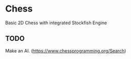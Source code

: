 # Chess
Basic 2D Chess with integrated Stockfish Engine

## TODO
Make an AI. (https://www.chessprogramming.org/Search)

